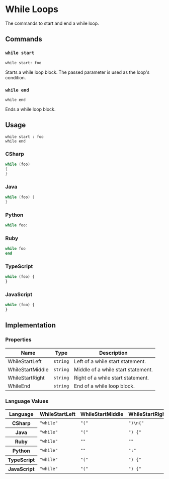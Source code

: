 # While Loops

The commands to start and end a while loop.

## Commands

### `while start`

`while start: foo`

Starts a while loop block.
The passed parameter is used as the loop's condition.

### `while end`

`while end`

Ends a while loop block.

## Usage

```
while start : foo
while end
```

### CSharp

```csharp
while (foo)
{
}
```

### Java

```java
while (foo) {
}
```

### Python

```python
while foo:
```

### Ruby

```ruby
while foo
end
```

### TypeScript

```typescript
while (foo) {
}
```

### JavaScript

```javascript
while (foo) {
}
```

## Implementation

### Properties

<table>
    <thead>
        <th>Name</th>
        <th>Type</th>
        <th>Description</th>
    </thead>
    <tbody>
        <tr>
            <td>WhileStartLeft</td>
            <td><code>string</code></td>
            <td>Left of a while start statement.</td>
        </tr>
        <tr>
            <td>WhileStartMiddle</td>
            <td><code>string</code></td>
            <td>Middle of a while start statement.</td>
        </tr>
        <tr>
            <td>WhileStartRight</td>
            <td><code>string</code></td>
            <td>Right of a while start statement.</td>
        </tr>
        <tr>
            <td>WhileEnd</td>
            <td><code>string</code></td>
            <td>End of a while loop block.</td>
        </tr>
    </tbody>
</table>

### Language Values

<table>
    <thead>
        <th>Language</th>
        <th>WhileStartLeft</th>
        <th>WhileStartMiddle</th>
        <th>WhileStartRight</th>
        <th>WhileEnd</th>
    </thead>
    <tbody>
        <tr>
            <th>CSharp</th>
            <td><code>"while"</code></td>
            <td><code>"("</code></td>
            <td><code>")\n{"</code></td>
            <td><code>"}"</code></td>
        </tr>
        <tr>
            <th>Java</th>
            <td><code>"while"</code></td>
            <td><code>"("</code></td>
            <td><code>") {"</code></td>
            <td><code>"}"</code></td>
        </tr>
        <tr>
            <th>Ruby</th>
            <td><code>"while"</code></td>
            <td><code>""</code></td>
            <td><code>""</code></td>
            <td><code>"end"</code></td>
        </tr>
        <tr>
            <th>Python</th>
            <td><code>"while"</code></td>
            <td><code>""</code></td>
            <td><code>":"</code></td>
            <td><code>""</code></td>
        </tr>
        <tr>
            <th>TypeScript</th>
            <td><code>"while"</code></td>
            <td><code>"("</code></td>
            <td><code>") {"</code></td>
            <td><code>"}"</code></td>
        </tr>
        <tr>
            <th>JavaScript</th>
            <td><code>"while"</code></td>
            <td><code>"("</code></td>
            <td><code>") {"</code></td>
            <td><code>"}"</code></td>
        </tr>
    </tbody>
</table>
